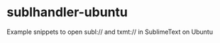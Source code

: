 sublhandler-ubuntu
==================

Example snippets to open subl:// and txmt:// in SublimeText on Ubuntu
